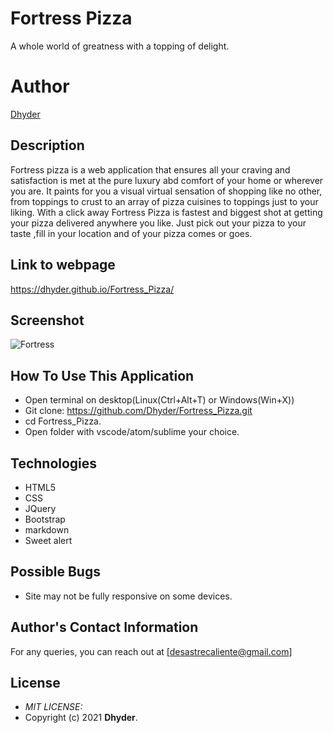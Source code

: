 # Fortress Pizza
A whole world of greatness with a topping of delight.
# **Author**
[Dhyder](https://github.com/Dhyder)

## Description
Fortress pizza is a web application that ensures all your craving and satisfaction is met at the pure luxury abd comfort of your home
or wherever you are. It paints for you a visual virtual sensation of shopping like no other, from toppings to crust to an array of pizza cuisines to toppings just to your liking. With a click away Fortress Pizza 
is fastest and biggest shot at getting your pizza delivered anywhere you like. Just pick out your pizza to your taste ,fill in your location and of your pizza comes or goes.
## Link to webpage
https://dhyder.github.io/Fortress_Pizza/
## Screenshot
![Fortress](https://user-images.githubusercontent.com/86789832/134103911-7067666f-48df-468c-9823-7a6b29642d0f.png)
## How To Use This Application
* Open terminal on desktop(Linux(Ctrl+Alt+T) or Windows(Win+X))
*  Git clone: https://github.com/Dhyder/Fortress_Pizza.git
* cd Fortress_Pizza.
* Open folder with vscode/atom/sublime your choice.
## Technologies
- HTML5
- CSS
- JQuery
- Bootstrap
- markdown
- Sweet alert

## Possible Bugs
* Site may not be fully responsive on some devices.
## Author's Contact Information
For any queries, you can reach out at [desastrecaliente@gmail.com]
## License
* *MIT LICENSE:*
* Copyright (c) 2021 **Dhyder**.
